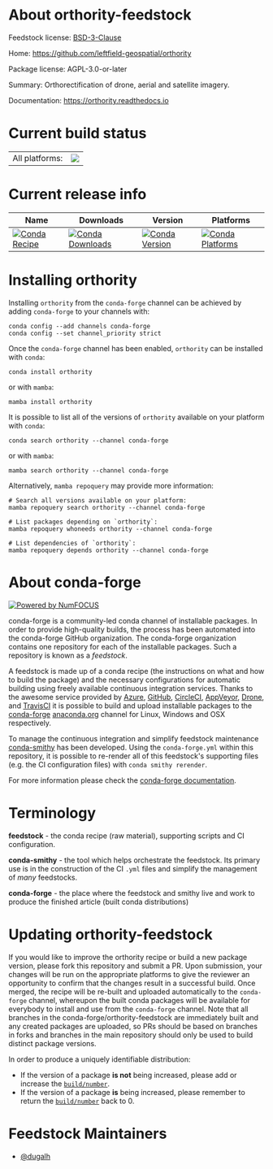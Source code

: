 About orthority-feedstock
=========================

Feedstock license: [BSD-3-Clause](https://github.com/conda-forge/orthority-feedstock/blob/main/LICENSE.txt)

Home: https://github.com/leftfield-geospatial/orthority

Package license: AGPL-3.0-or-later

Summary: Orthorectification of drone, aerial and satellite imagery.

Documentation: https://orthority.readthedocs.io

Current build status
====================


<table><tr><td>All platforms:</td>
    <td>
      <a href="https://dev.azure.com/conda-forge/feedstock-builds/_build/latest?definitionId=22397&branchName=main">
        <img src="https://dev.azure.com/conda-forge/feedstock-builds/_apis/build/status/orthority-feedstock?branchName=main">
      </a>
    </td>
  </tr>
</table>

Current release info
====================

| Name | Downloads | Version | Platforms |
| --- | --- | --- | --- |
| [![Conda Recipe](https://img.shields.io/badge/recipe-orthority-green.svg)](https://anaconda.org/conda-forge/orthority) | [![Conda Downloads](https://img.shields.io/conda/dn/conda-forge/orthority.svg)](https://anaconda.org/conda-forge/orthority) | [![Conda Version](https://img.shields.io/conda/vn/conda-forge/orthority.svg)](https://anaconda.org/conda-forge/orthority) | [![Conda Platforms](https://img.shields.io/conda/pn/conda-forge/orthority.svg)](https://anaconda.org/conda-forge/orthority) |

Installing orthority
====================

Installing `orthority` from the `conda-forge` channel can be achieved by adding `conda-forge` to your channels with:

```
conda config --add channels conda-forge
conda config --set channel_priority strict
```

Once the `conda-forge` channel has been enabled, `orthority` can be installed with `conda`:

```
conda install orthority
```

or with `mamba`:

```
mamba install orthority
```

It is possible to list all of the versions of `orthority` available on your platform with `conda`:

```
conda search orthority --channel conda-forge
```

or with `mamba`:

```
mamba search orthority --channel conda-forge
```

Alternatively, `mamba repoquery` may provide more information:

```
# Search all versions available on your platform:
mamba repoquery search orthority --channel conda-forge

# List packages depending on `orthority`:
mamba repoquery whoneeds orthority --channel conda-forge

# List dependencies of `orthority`:
mamba repoquery depends orthority --channel conda-forge
```


About conda-forge
=================

[![Powered by
NumFOCUS](https://img.shields.io/badge/powered%20by-NumFOCUS-orange.svg?style=flat&colorA=E1523D&colorB=007D8A)](https://numfocus.org)

conda-forge is a community-led conda channel of installable packages.
In order to provide high-quality builds, the process has been automated into the
conda-forge GitHub organization. The conda-forge organization contains one repository
for each of the installable packages. Such a repository is known as a *feedstock*.

A feedstock is made up of a conda recipe (the instructions on what and how to build
the package) and the necessary configurations for automatic building using freely
available continuous integration services. Thanks to the awesome service provided by
[Azure](https://azure.microsoft.com/en-us/services/devops/), [GitHub](https://github.com/),
[CircleCI](https://circleci.com/), [AppVeyor](https://www.appveyor.com/),
[Drone](https://cloud.drone.io/welcome), and [TravisCI](https://travis-ci.com/)
it is possible to build and upload installable packages to the
[conda-forge](https://anaconda.org/conda-forge) [anaconda.org](https://anaconda.org/)
channel for Linux, Windows and OSX respectively.

To manage the continuous integration and simplify feedstock maintenance
[conda-smithy](https://github.com/conda-forge/conda-smithy) has been developed.
Using the ``conda-forge.yml`` within this repository, it is possible to re-render all of
this feedstock's supporting files (e.g. the CI configuration files) with ``conda smithy rerender``.

For more information please check the [conda-forge documentation](https://conda-forge.org/docs/).

Terminology
===========

**feedstock** - the conda recipe (raw material), supporting scripts and CI configuration.

**conda-smithy** - the tool which helps orchestrate the feedstock.
                   Its primary use is in the construction of the CI ``.yml`` files
                   and simplify the management of *many* feedstocks.

**conda-forge** - the place where the feedstock and smithy live and work to
                  produce the finished article (built conda distributions)


Updating orthority-feedstock
============================

If you would like to improve the orthority recipe or build a new
package version, please fork this repository and submit a PR. Upon submission,
your changes will be run on the appropriate platforms to give the reviewer an
opportunity to confirm that the changes result in a successful build. Once
merged, the recipe will be re-built and uploaded automatically to the
`conda-forge` channel, whereupon the built conda packages will be available for
everybody to install and use from the `conda-forge` channel.
Note that all branches in the conda-forge/orthority-feedstock are
immediately built and any created packages are uploaded, so PRs should be based
on branches in forks and branches in the main repository should only be used to
build distinct package versions.

In order to produce a uniquely identifiable distribution:
 * If the version of a package **is not** being increased, please add or increase
   the [``build/number``](https://docs.conda.io/projects/conda-build/en/latest/resources/define-metadata.html#build-number-and-string).
 * If the version of a package **is** being increased, please remember to return
   the [``build/number``](https://docs.conda.io/projects/conda-build/en/latest/resources/define-metadata.html#build-number-and-string)
   back to 0.

Feedstock Maintainers
=====================

* [@dugalh](https://github.com/dugalh/)


